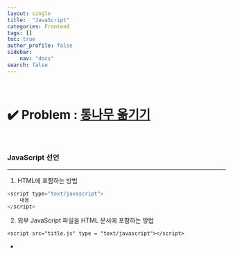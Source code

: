 ```yaml
---
layout: single
title:  "JavaScript"
categories: Frontend
tags: []
toc: true
author_profile: false
sidebar:
    nav: "docs"
search: false
---
```


<br>

# ✔️ Problem : [통나무 옮기기](https://www.acmicpc.net/problem/1938)

<br>

### JavaScript 선언

******************************************************************

1. HTML에 포함하는 방법

``` javascript
<script type="text/javascript">
    내용
</script>
```

2. 외부 JavaScript 파일을 HTML 문서에 포함하는 방법

``` ja
<script src="title.js" type = "text/javascript"></script>
```



- <script>태그는 HTML 파일 내부의 <head>나 <body> 안 어느 곳에서나 선언 가능

- 웹 브라우저가 HTML 문서를 순차적으로 해석(parsing)하므로, script 위치에 따라 로드와 실행 시점이 달라진다.
- <body> 안의 끝부분에 <scirpt> 태그를 두는게 좋음 (<body>  안에 위치하면 브라우저가 HTML부터 해석하여 화면에 그리기 때문에 사용자가 빠르다고 느낄 수 있음)

window.onload

setInterval : 주기마다 호출

setTimeOut : 시간이 끝나면 호출



innerHTML



### JavaScript 문법

--------------------------------------------------------------------------

jjava와 다른점

변수 : var keyword를 사용하여 선언

javascript는 동적타입 언어.  변수의 타입 지정 없이 값이 할당되는 과정에서 자동으로 변수의 타입이 결정



javascript에서는 원시타입과 객체 타입으로 자료형을 분류

원시타입에는 숫자, 문자열, boolean, null, undefined 5가지

객체 타입 : 그외 모든 값



boolean 값이 있으면 true, 없으면 false

undefined : 변수가 선언되었지만 초기화가 되지 않을 경우
